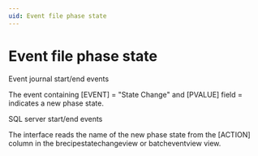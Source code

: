 ```yaml
---
uid: Event file phase state
---
```


# Event file phase state

Event journal start/end events

The event containing [EVENT] = "State Change" and [PVALUE] field = <State Name> indicates a new phase state.

SQL server start/end events

The interface reads the name of the new phase state from the [ACTION] column in the brecipestatechangeview or batcheventview view.
